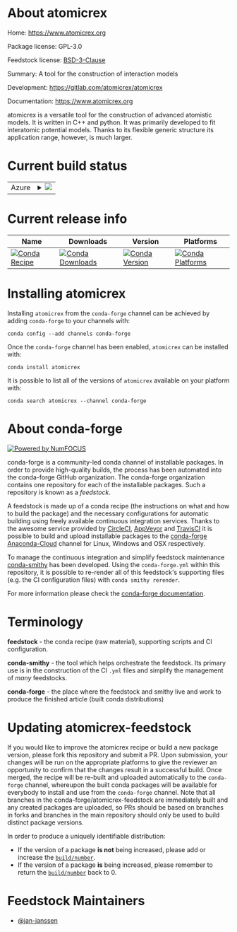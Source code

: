 About atomicrex
===============

Home: https://www.atomicrex.org

Package license: GPL-3.0

Feedstock license: [BSD-3-Clause](https://github.com/conda-forge/atomicrex-feedstock/blob/master/LICENSE.txt)

Summary: A tool for the construction of interaction models

Development: https://gitlab.com/atomicrex/atomicrex

Documentation: https://www.atomicrex.org

atomicrex is a versatile tool for the construction of advanced
atomistic models. It is written in C++ and python. It was primarily
developed to fit interatomic potential models. Thanks to its
flexible generic structure its application range, however, is much
larger.


Current build status
====================


<table>
    
  <tr>
    <td>Azure</td>
    <td>
      <details>
        <summary>
          <a href="https://dev.azure.com/conda-forge/feedstock-builds/_build/latest?definitionId=8066&branchName=master">
            <img src="https://dev.azure.com/conda-forge/feedstock-builds/_apis/build/status/atomicrex-feedstock?branchName=master">
          </a>
        </summary>
        <table>
          <thead><tr><th>Variant</th><th>Status</th></tr></thead>
          <tbody><tr>
              <td>linux_64_cxx_compiler_version7fortran_compiler_version7python3.6.____cpython</td>
              <td>
                <a href="https://dev.azure.com/conda-forge/feedstock-builds/_build/latest?definitionId=8066&branchName=master">
                  <img src="https://dev.azure.com/conda-forge/feedstock-builds/_apis/build/status/atomicrex-feedstock?branchName=master&jobName=linux&configuration=linux_64_cxx_compiler_version7fortran_compiler_version7python3.6.____cpython" alt="variant">
                </a>
              </td>
            </tr><tr>
              <td>linux_64_cxx_compiler_version7fortran_compiler_version7python3.7.____cpython</td>
              <td>
                <a href="https://dev.azure.com/conda-forge/feedstock-builds/_build/latest?definitionId=8066&branchName=master">
                  <img src="https://dev.azure.com/conda-forge/feedstock-builds/_apis/build/status/atomicrex-feedstock?branchName=master&jobName=linux&configuration=linux_64_cxx_compiler_version7fortran_compiler_version7python3.7.____cpython" alt="variant">
                </a>
              </td>
            </tr><tr>
              <td>linux_64_cxx_compiler_version7fortran_compiler_version7python3.8.____cpython</td>
              <td>
                <a href="https://dev.azure.com/conda-forge/feedstock-builds/_build/latest?definitionId=8066&branchName=master">
                  <img src="https://dev.azure.com/conda-forge/feedstock-builds/_apis/build/status/atomicrex-feedstock?branchName=master&jobName=linux&configuration=linux_64_cxx_compiler_version7fortran_compiler_version7python3.8.____cpython" alt="variant">
                </a>
              </td>
            </tr><tr>
              <td>linux_64_cxx_compiler_version9fortran_compiler_version9python3.6.____cpython</td>
              <td>
                <a href="https://dev.azure.com/conda-forge/feedstock-builds/_build/latest?definitionId=8066&branchName=master">
                  <img src="https://dev.azure.com/conda-forge/feedstock-builds/_apis/build/status/atomicrex-feedstock?branchName=master&jobName=linux&configuration=linux_64_cxx_compiler_version9fortran_compiler_version9python3.6.____cpython" alt="variant">
                </a>
              </td>
            </tr><tr>
              <td>linux_64_cxx_compiler_version9fortran_compiler_version9python3.7.____cpython</td>
              <td>
                <a href="https://dev.azure.com/conda-forge/feedstock-builds/_build/latest?definitionId=8066&branchName=master">
                  <img src="https://dev.azure.com/conda-forge/feedstock-builds/_apis/build/status/atomicrex-feedstock?branchName=master&jobName=linux&configuration=linux_64_cxx_compiler_version9fortran_compiler_version9python3.7.____cpython" alt="variant">
                </a>
              </td>
            </tr><tr>
              <td>linux_64_cxx_compiler_version9fortran_compiler_version9python3.8.____cpython</td>
              <td>
                <a href="https://dev.azure.com/conda-forge/feedstock-builds/_build/latest?definitionId=8066&branchName=master">
                  <img src="https://dev.azure.com/conda-forge/feedstock-builds/_apis/build/status/atomicrex-feedstock?branchName=master&jobName=linux&configuration=linux_64_cxx_compiler_version9fortran_compiler_version9python3.8.____cpython" alt="variant">
                </a>
              </td>
            </tr>
          </tbody>
        </table>
      </details>
    </td>
  </tr>
</table>

Current release info
====================

| Name | Downloads | Version | Platforms |
| --- | --- | --- | --- |
| [![Conda Recipe](https://img.shields.io/badge/recipe-atomicrex-green.svg)](https://anaconda.org/conda-forge/atomicrex) | [![Conda Downloads](https://img.shields.io/conda/dn/conda-forge/atomicrex.svg)](https://anaconda.org/conda-forge/atomicrex) | [![Conda Version](https://img.shields.io/conda/vn/conda-forge/atomicrex.svg)](https://anaconda.org/conda-forge/atomicrex) | [![Conda Platforms](https://img.shields.io/conda/pn/conda-forge/atomicrex.svg)](https://anaconda.org/conda-forge/atomicrex) |

Installing atomicrex
====================

Installing `atomicrex` from the `conda-forge` channel can be achieved by adding `conda-forge` to your channels with:

```
conda config --add channels conda-forge
```

Once the `conda-forge` channel has been enabled, `atomicrex` can be installed with:

```
conda install atomicrex
```

It is possible to list all of the versions of `atomicrex` available on your platform with:

```
conda search atomicrex --channel conda-forge
```


About conda-forge
=================

[![Powered by NumFOCUS](https://img.shields.io/badge/powered%20by-NumFOCUS-orange.svg?style=flat&colorA=E1523D&colorB=007D8A)](http://numfocus.org)

conda-forge is a community-led conda channel of installable packages.
In order to provide high-quality builds, the process has been automated into the
conda-forge GitHub organization. The conda-forge organization contains one repository
for each of the installable packages. Such a repository is known as a *feedstock*.

A feedstock is made up of a conda recipe (the instructions on what and how to build
the package) and the necessary configurations for automatic building using freely
available continuous integration services. Thanks to the awesome service provided by
[CircleCI](https://circleci.com/), [AppVeyor](https://www.appveyor.com/)
and [TravisCI](https://travis-ci.com/) it is possible to build and upload installable
packages to the [conda-forge](https://anaconda.org/conda-forge)
[Anaconda-Cloud](https://anaconda.org/) channel for Linux, Windows and OSX respectively.

To manage the continuous integration and simplify feedstock maintenance
[conda-smithy](https://github.com/conda-forge/conda-smithy) has been developed.
Using the ``conda-forge.yml`` within this repository, it is possible to re-render all of
this feedstock's supporting files (e.g. the CI configuration files) with ``conda smithy rerender``.

For more information please check the [conda-forge documentation](https://conda-forge.org/docs/).

Terminology
===========

**feedstock** - the conda recipe (raw material), supporting scripts and CI configuration.

**conda-smithy** - the tool which helps orchestrate the feedstock.
                   Its primary use is in the construction of the CI ``.yml`` files
                   and simplify the management of *many* feedstocks.

**conda-forge** - the place where the feedstock and smithy live and work to
                  produce the finished article (built conda distributions)


Updating atomicrex-feedstock
============================

If you would like to improve the atomicrex recipe or build a new
package version, please fork this repository and submit a PR. Upon submission,
your changes will be run on the appropriate platforms to give the reviewer an
opportunity to confirm that the changes result in a successful build. Once
merged, the recipe will be re-built and uploaded automatically to the
`conda-forge` channel, whereupon the built conda packages will be available for
everybody to install and use from the `conda-forge` channel.
Note that all branches in the conda-forge/atomicrex-feedstock are
immediately built and any created packages are uploaded, so PRs should be based
on branches in forks and branches in the main repository should only be used to
build distinct package versions.

In order to produce a uniquely identifiable distribution:
 * If the version of a package **is not** being increased, please add or increase
   the [``build/number``](https://conda.io/docs/user-guide/tasks/build-packages/define-metadata.html#build-number-and-string).
 * If the version of a package **is** being increased, please remember to return
   the [``build/number``](https://conda.io/docs/user-guide/tasks/build-packages/define-metadata.html#build-number-and-string)
   back to 0.

Feedstock Maintainers
=====================

* [@jan-janssen](https://github.com/jan-janssen/)

